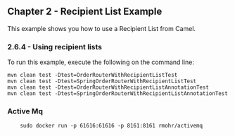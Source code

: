 Chapter 2 - Recipient List Example
----------------

This example shows you how to use a Recipient List from Camel. 

### 2.6.4 - Using recipient lists

To run this example, execute the following on the command line:

	mvn clean test -Dtest=OrderRouterWithRecipientListTest
	mvn clean test -Dtest=SpringOrderRouterWithRecipientListTest
	mvn clean test -Dtest=OrderRouterWithRecipientListAnnotationTest
	mvn clean test -Dtest=SpringOrderRouterWithRecipientListAnnotationTest

### Active Mq

```
    sudo docker run -p 61616:61616 -p 8161:8161 rmohr/activemq
```

